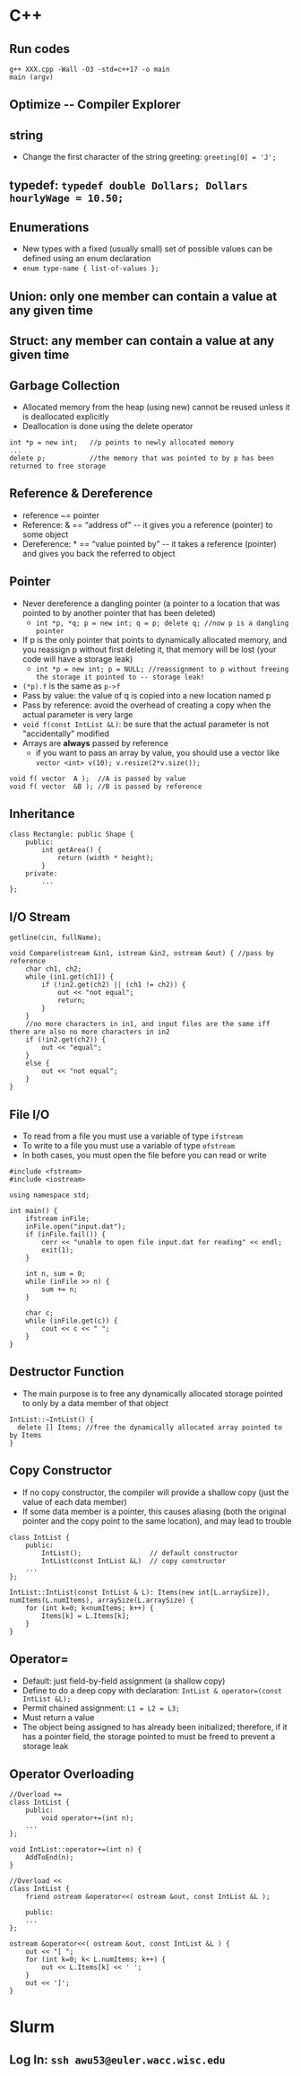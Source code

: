 # C++
## Run codes
```
g++ XXX.cpp -Wall -O3 -std=c++17 -o main
main (argv)
```
## Optimize -- Compiler Explorer
## string
* Change the first character of the string greeting: ```greeting[0] = 'J';```
## typedef: ```typedef double Dollars; Dollars hourlyWage = 10.50;```
## Enumerations
* New types with a fixed (usually small) set of possible values can be defined using an enum declaration
* ```enum type-name { list-of-values };```
## Union: only one member can contain a value at any given time
## Struct: any member can contain a value at any given time
## Garbage Collection
* Allocated memory from the heap (using new) cannot be reused unless it is deallocated explicitly
* Deallocation is done using the delete operator
```
int *p = new int;   //p points to newly allocated memory
...
delete p;           //the memory that was pointed to by p has been returned to free storage
```
## Reference & Dereference
* reference ~= pointer
* Reference: & == “address of” -- it gives you a reference (pointer) to some object
* Dereference: * == “value pointed by” -- it takes a reference (pointer) and gives you back the referred to object
## Pointer
* Never dereference a dangling pointer (a pointer to a location that was pointed to by another pointer that has been deleted)
  * ```int *p, *q; p = new int; q = p; delete q; //now p is a dangling pointer```
* If p is the only pointer that points to dynamically allocated memory, and you reassign p without first deleting it, that memory will be lost (your code will have a storage leak)
  * ```int *p = new int; p = NULL; //reassignment to p without freeing the storage it pointed to -- storage leak!```
* ```(*p).f``` is the same as ```p->f```
* Pass by value: the value of q is copied into a new location named p
* Pass by reference: avoid the overhead of creating a copy when the actual parameter is very large 
* ```void f(const IntList &L)```: be sure that the actual parameter is not "accidentally" modified
* Arrays are **always** passed by reference
  * if you want to pass an array by value, you should use a vector like ```vector <int> v(10); v.resize(2*v.size());```
```
void f( vector  A );  //A is passed by value
void f( vector  &B ); //B is passed by reference
```
## Inheritance
```
class Rectangle: public Shape {
    public:
        int getArea() { 
            return (width * height); 
        }
    private:
        ...
};
```
## I/O Stream
```
getline(cin, fullName);

void Compare(istream &in1, istream &in2, ostream &out) { //pass by reference
    char ch1, ch2;
    while (in1.get(ch1)) {
        if (!in2.get(ch2) || (ch1 != ch2)) {
            out << "not equal";
            return;
        }
    }
    //no more characters in in1, and input files are the same iff there are also no more characters in in2
    if (!in2.get(ch2)) {
        out << "equal";
    }
    else {
        out << "not equal";
    }
}
```
## File I/O
* To read from a file you must use a variable of type ```ifstream```
* To write to a file you must use a variable of type ```ofstream```
* In both cases, you must open the file before you can read or write
```
#include <fstream>
#include <iostream>

using namespace std;

int main() {
    ifstream inFile;
    inFile.open("input.dat");
    if (inFile.fail()) {
        cerr << "unable to open file input.dat for reading" << endl;
        exit(1);
    }

    int n, sum = 0;
    while (inFile >> n) {
        sum += n;
    }

    char c;
    while (inFile.get(c)) {
        cout << c << " ";
    }
}
```
## Destructor Function
* The main purpose is to free any dynamically allocated storage pointed to only by a data member of that object
```
IntList::~IntList() {
  delete [] Items; //free the dynamically allocated array pointed to by Items
}
```
## Copy Constructor
* If no copy constructor, the compiler will provide a shallow copy (just the value of each data member)
* If some data member is a pointer, this causes aliasing (both the original pointer and the copy point to the same location), and may lead to trouble
```
class IntList {
    public:
        IntList();                 // default constructor
        IntList(const IntList &L)  // copy constructor
    ...
};

IntList::IntList(const IntList & L): Items(new int[L.arraySize]), numItems(L.numItems), arraySize(L.arraySize) {
    for (int k=0; k<numItems; k++) {
        Items[k] = L.Items[k];
    }
}
```
## Operator=
* Default: just field-by-field assignment (a shallow copy)
* Define to do a deep copy with declaration: ```IntList & operator=(const IntList &L);```
* Permit chained assignment: ```L1 = L2 = L3;```
* Must return a value
* The object being assigned to has already been initialized; therefore, if it has a pointer field, the storage pointed to must be freed to prevent a storage leak
## Operator Overloading
```
//Overload +=
class IntList {
    public:
        void operator+=(int n);
    ...
};

void IntList::operator+=(int n) {
    AddToEnd(n);
}

//Overload <<
class IntList {
    friend ostream &operator<<( ostream &out, const IntList &L );

    public:
    ...
};

ostream &operator<<( ostream &out, const IntList &L ) {
    out << "[ ";
    for (int k=0; k< L.numItems; k++) {
        out << L.Items[k] << ' ';
    }
    out << ']';
}
```

# Slurm
## Log In: ```ssh awu53@euler.wacc.wisc.edu```
